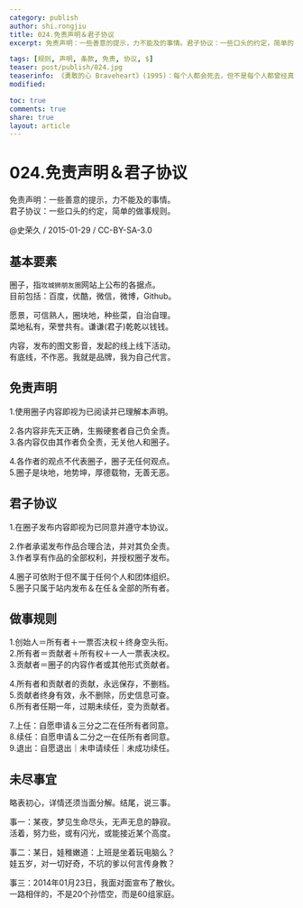 ```yaml
---
category: publish
author: shi.rongjiu
title: 024.免责声明＆君子协议
excerpt: 免责声明：一些善意的提示，力不能及的事情。君子协议：一些口头的约定，简单的做事规则。

tags: [规则, 声明, 条款, 免责, 协议, $]
teaser: post/publish/024.jpg
teaserinfo: 《勇敢的心 Braveheart》(1995)：每个人都会死去，但不是每个人都曾经真正活过。
modified: 

toc: true
comments: true
share: true
layout: article
---
```


# 024.免责声明＆君子协议

免责声明：一些善意的提示，力不能及的事情。  
君子协议：一些口头的约定，简单的做事规则。

@史荣久 / 2015-01-29 / CC-BY-SA-3.0  

## 基本要素

圈子，指`攻城狮朋友圈`网站上公布的各据点。  
目前包括：百度，优酷，微信，微博，Github。

愿景，可信熟人，圈块地，种些菜，自治自理。  
菜地私有，荣誉共有。谦谦(君子)乾乾以钱钱。

内容，发布的图文影音，发起的线上线下活动。  
有底线，不作恶。我就是品牌，我为自己代言。

## 免责声明

1.使用圈子内容即视为已阅读并已理解本声明。  

2.各内容非先天正确，生搬硬套者自己负全责。  
3.各内容仅由其作者负全责，无关他人和圈子。  

4.各作者的观点不代表圈子，圈子无任何观点。  
5.圈子是块地，地势坤，厚德载物，无善无恶。


## 君子协议

1.在圈子发布内容即视为已同意并遵守本协议。  

2.作者承诺发布作品合理合法，并对其负全责。  
3.作者享有作品的全部权利，并授权圈子发布。  

4.圈子可依附于但不属于任何个人和团体组织。  
5.圈子只属于站内发布＆在任＆全部的所有者。  

## 做事规则

1.创始人＝所有者＋一票否决权＋终身空头衔。  
2.所有者＝贡献者＋所有权＋一人一票表决权。  
3.贡献者＝圈子的内容作者或其他形式贡献者。

4.所有者和贡献者的贡献，永远保存，不删档。  
5.贡献者终身有效，永不删除，历史信息可查。  
6.所有者任期一年，过期未续任，变为贡献者。  

7.上任：自愿申请＆三分之二在任所有者同意。  
8.续任：自愿申请＆二分之一在任所有者同意。  
9.退出：自愿退出｜未申请续任｜未成功续任。  

## 未尽事宜

略表初心，详情还须当面分解。结尾，说三事。  

事一：某夜，梦见生命尽头，无声无息的静寂。  
活着，努力些，或有闪光，或能接近某个高度。

事二：某日，娃稚嫩道：上班是坐着玩电脑么？  
娃五岁，对一切好奇，不坑的爹以何言传身教？

事三：2014年01月23日，我面对面宣布了散伙。  
一路相伴的，不是20个孙悟空，而是60组家庭。
